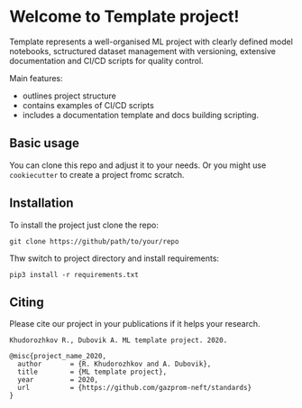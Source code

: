 # Welcome to Template project!

Template represents a well-organised ML project with clearly defined model notebooks, sctructured dataset management with versioning,
extensive documentation and CI/CD scripts for quality control.

Main features:

* outlines project structure
* contains examples of CI/CD scripts
* includes a documentation template and docs building scripting.


## Basic usage

You can clone this repo and adjust it to your needs.
Or you might use `cookiecutter` to create a project fromc scratch.


## Installation

To install the project just clone the repo:

```
git clone https://github/path/to/your/repo
```

Thw switch to project directory and install requirements:

```
pip3 install -r requirements.txt
```

## Citing

Please cite our project in your publications if it helps your research.

    Khudorozhkov R., Dubovik A. ML template project. 2020.


```
@misc{project_name_2020,
  author       = {R. Khudorozhkov and A. Dubovik},
  title        = {ML template project},
  year         = 2020,
  url          = {https://github.com/gazprom-neft/standards}
}
```
